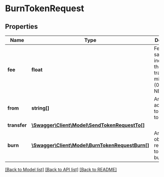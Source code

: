 # BurnTokenRequest

## Properties
Name | Type | Description | Notes
------------ | ------------- | ------------- | -------------
**fee** | **float** | Fee in satoshi to include in the issuance transaction min 10000 (0.0001 NEBL) | 
**from** | **string[]** | Array of addresses to send the token from | [optional] 
**transfer** | [**\Swagger\Client\Model\SendTokenRequestTo[]**](SendTokenRequestTo.md) |  | [optional] 
**burn** | [**\Swagger\Client\Model\BurnTokenRequestBurn[]**](BurnTokenRequestBurn.md) | Array of objects representing tokens to be burned | 

[[Back to Model list]](../README.md#documentation-for-models) [[Back to API list]](../README.md#documentation-for-api-endpoints) [[Back to README]](../README.md)


